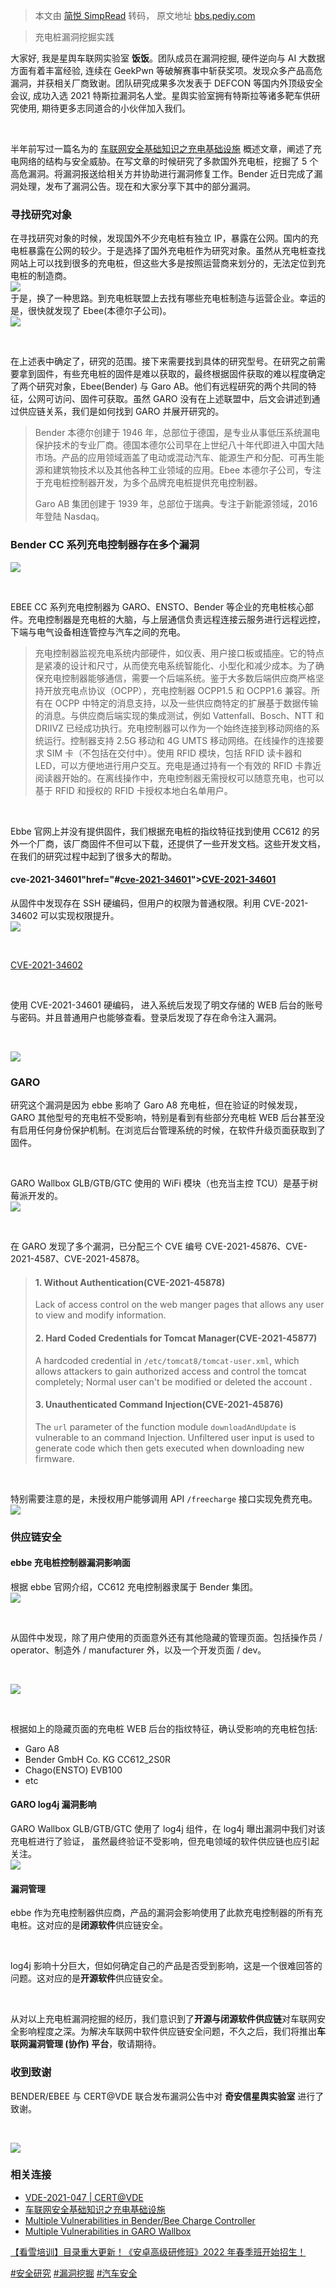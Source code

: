 > 本文由 [简悦 SimpRead](http://ksria.com/simpread/) 转码， 原文地址 [bbs.pediy.com](https://bbs.pediy.com/thread-272546.htm)

> 充电桩漏洞挖掘实践

大家好, 我是星舆车联网实验室 **饭饭**。团队成员在漏洞挖掘, 硬件逆向与 AI 大数据方面有着丰富经验, 连续在 GeekPwn 等破解赛事中斩获奖项。发现众多产品高危漏洞，并获相关厂商致谢。团队研究成果多次发表于 DEFCON 等国内外顶级安全会议, 成功入选 2021 特斯拉漏洞名人堂。星舆实验室拥有特斯拉等诸多靶车供研究使用, 期待更多志同道合的小伙伴加入我们。

 

半年前写过一篇名为的 [车联网安全基础知识之充电基础设施](https://delikely.github.io/2021/10/20/Charging-infrastructure/) 概述文章，阐述了充电网络的结构与安全威胁。在写文章的时候研究了多款国外充电桩，挖掘了 5 个高危漏洞。将漏洞报送给相关方并协助进行漏洞修复工作。Bender 近日完成了漏洞处理，发布了漏洞公告。现在和大家分享下其中的部分漏洞。

### 寻找研究对象

在寻找研究对象的时候，发现国外不少充电桩有独立 IP，暴露在公网。国内的充电桩暴露在公网的较少。于是选择了国外充电桩作为研究对象。虽然从充电桩查找网站上可以找到很多的充电桩，但这些大多是按照运营商来划分的，无法定位到充电桩的制造商。  
![](https://bbs.pediy.com/upload/attach/202204/937445_HJW5Z2GAWCJKGYM.png)  
于是，换了一种思路。到充电桩联盟上去找有哪些充电桩制造与运营企业。幸运的是，很快就发现了 Ebee(本德尔子公司)。  
![](https://bbs.pediy.com/upload/attach/202204/937445_BKE2S9KTDDRWU6C.png)

 

在上述表中确定了，研究的范围。接下来需要找到具体的研究型号。在研究之前需要拿到固件，有些充电桩的固件是难以获取的，最终根据固件获取的难以程度确定了两个研究对象，Ebee(Bender) 与 Garo AB。他们有远程研究的两个共同的特征，公网可访问、固件可获取。虽然 GARO 没有在上述联盟中，后文会讲述到通过供应链关系，我们是如何找到 GARO 并展开研究的。

> Bender 本德尔创建于 1946 年，总部位于德国，是专业从事低压系统漏电保护技术的专业厂商。德国本德尔公司早在上世纪八十年代即进入中国大陆市场。产品的应用领域涵盖了电动或混动汽车、能源生产和分配、可再生能源和建筑物技术以及其他各种工业领域的应用。Ebee 本德尔子公司，专注于充电桩控制器开发，为多个品牌充电桩提供充电控制器。
> 
> Garo AB 集团创建于 1939 年，总部位于瑞典。专注于新能源领域，2016 年登陆 Nasdaq。

### Bender CC 系列充电控制器存在多个漏洞

![](https://bbs.pediy.com/upload/attach/202204/937445_QUTYKE3ZPM9AWE7.jpg)

 

EBEE CC 系列充电控制器为 GARO、ENSTO、Bender 等企业的充电桩核心部件。充电控制器是充电桩的大脑，与上层通信负责远程连接云服务进行远程远控，下端与电气设备相连管控与汽车之间的充电。

> 充电控制器监视充电系统内部硬件，如仪表、用户接口板或插座。它的特点是紧凑的设计和尺寸，从而使充电系统智能化、小型化和减少成本。为了确保充电控制器能够通信，需要一个后端系统。鉴于大多数后端供应商严格坚持开放充电点协议（OCPP），充电控制器 OCPP1.5 和 OCPP1.6 兼容。所有在 OCPP 中特定的消息支持，以及一些供应商特定的扩展基于数据传输的消息。与供应商后端实现的集成测试，例如 Vattenfall、Bosch、NTT 和 DRIIVZ 已经成功执行。充电控制器可以作为一个始终连接到移动网络的系统运行。控制器支持 2.5G 移动和 4G UMTS 移动网络。在线操作的连接要求 SIM 卡（不包括在交付中）。使用 RFID 模块，包括 RFID 读卡器和 LED，可以方便地进行用户交互。充电是通过持有一个有效的 RFID 卡靠近阅读器开始的。在离线操作中，充电控制器无需授权可以随意充电，也可以基于 RFID 和授权的 RFID 卡授权本地白名单用户。

 

Ebbe 官网上并没有提供固件，我们根据充电桩的指纹特征找到使用 CC612 的另外一个厂商，该厂商固件不但可以下载，还提供了一些开发文档。这些开发文档，在我们的研究过程中起到了很多大的帮助。

#### cve-2021-34601"href="#[cve-2021-34601](https://cert.vde.com/en/advisories/vde-2021-047/#cvedetails-cve-2021-34601)">[CVE-2021-34601](https://cert.vde.com/en/advisories/VDE-2021-047/#cvedetails-CVE-2021-34601)

从固件中发现存在 SSH 硬编码，但用户的权限为普通权限。利用 CVE-2021-34602 可以实现权限提升。  
![](https://bbs.pediy.com/upload/attach/202204/937445_NUVH758A8YZ7ZEU.png)

 

[CVE-2021-34602](https://cert.vde.com/en/advisories/VDE-2021-047/#cvedetails-CVE-2021-34602)

 

使用 CVE-2021-34601 硬编码， 进入系统后发现了明文存储的 WEB 后台的账号与密码。并且普通用户也能够查看。登录后发现了存在命令注入漏洞。

 

![](https://bbs.pediy.com/upload/attach/202204/937445_TGVKSJC9FSGA2WA.png)

### GARO

研究这个漏洞是因为 ebbe 影响了 Garo A8 充电桩，但在验证的时候发现，GARO 其他型号的充电桩不受影响，特别是看到有些部分充电桩 WEB 后台甚至没有启用任何身份保护机制。在浏览后台管理系统的时候，在软件升级页面获取到了固件。

 

GARO Wallbox GLB/GTB/GTC 使用的 WiFi 模块（也充当主控 TCU）是基于树莓派开发的。  
![](https://bbs.pediy.com/upload/attach/202204/937445_U7UP4BU56HFT36B.png)

 

在 GARO 发现了多个漏洞，已分配三个 CVE 编号 CVE-2021-45876、CVE-2021-4587、CVE-2021-45878。

> #### 1. Without Authentication(CVE-2021-45878)
> 
> Lack of access control on the web manger pages that allows any user to view and modify information.
> 
> #### 2. Hard Coded Credentials for Tomcat Manager(CVE-2021-45877)
> 
> A hardcoded credential in `/etc/tomcat8/tomcat-user.xml`, which allows attackers to gain authorized access and control the tomcat completely; Normal user can't be modified or deleted the account .
> 
> #### 3. Unauthenticated Command Injection(CVE-2021-45876)
> 
> The `url` parameter of the function module `downloadAndUpdate` is vulnerable to an command Injection. Unfiltered user input is used to generate code which then gets executed when downloading new firmware.

 

特别需要注意的是，未授权用户能够调用 API `/freecharge` 接口实现免费充电。  
![](https://bbs.pediy.com/upload/attach/202204/937445_AE6W4Y9Z8QJAUFQ.png)

### 供应链安全

#### ebbe 充电桩控制器漏洞影响面

根据 ebbe 官网介绍，CC612 充电控制器隶属于 Bender 集团。  
![](https://bbs.pediy.com/upload/attach/202204/937445_EESGSV8SN4TZMS5.png)

 

从固件中发现，除了用户使用的页面意外还有其他隐藏的管理页面。包括操作员 / operator、制造外 / manufacturer 外，以及一个开发页面 / dev。

 

![](https://bbs.pediy.com/upload/attach/202204/937445_DYYXV87F5YY3M33.png)

 

根据如上的隐藏页面的充电桩 WEB 后台的指纹特征，确认受影响的充电桩包括:

*   Garo A8
*   Bender GmbH Co. KG CC612_2S0R
*   Chago(ENSTO) EVB100
*   etc

#### GARO log4j 漏洞影响

GARO Wallbox GLB/GTB/GTC 使用了 log4j 组件，在 log4j 曝出漏洞中我们对该充电桩进行了验证， 虽然最终验证不受影响，但充电领域的软件供应链也应引起关注。  
![](https://bbs.pediy.com/upload/attach/202204/937445_SG5HA9J9FSHUD4N.png)

#### 漏洞管理

ebbe 作为充电控制器供应商，产品的漏洞会影响使用了此款充电控制器的所有充电桩。这对应的是**闭源软件**供应链安全。

 

log4j 影响十分巨大，但如何确定自己的产品是否受到影响，这是一个很难回答的问题。这对应的是**开源软件**供应链安全。

 

从对以上充电桩漏洞挖掘的经历，我们意识到了**开源与闭源软件供应链**对车联网安全影响程度之深。为解决车联网中软件供应链安全问题，不久之后，我们将推出**车联网漏洞管理 (协作) 平台**，敬请期待。

### 收到致谢

BENDER/EBEE 与 CERT@VDE 联合发布漏洞公告中对 **奇安信星舆实验室** 进行了致谢。

 

![](https://bbs.pediy.com/upload/attach/202204/937445_RCZ2D4YDFU68599.png)

### 相关连接

*   [VDE-2021-047 | CERT@VDE](https://cert.vde.com/en/advisories/VDE-2021-047/)
*   [车联网安全基础知识之充电基础设施](https://delikely.github.io/2021/10/20/Charging-infrastructure/)
*   [Multiple Vulnerabilities in Bender/Bee Charge Controller](https://github.com/delikely/advisory/tree/main/Bender)
*   [Multiple Vulnerabilities in GARO Wallbox](https://github.com/delikely/advisory/tree/main/GARO)

[【看雪培训】目录重大更新！《安卓高级研修班》2022 年春季班开始招生！](https://bbs.pediy.com/thread-271992.htm)

[#安全研究](forum-128-1-167.htm) [#漏洞挖掘](forum-128-1-178.htm) [#汽车安全](forum-128-1-175.htm)
